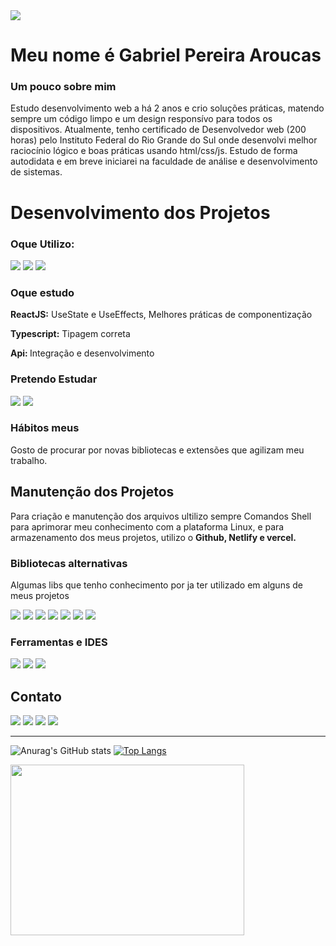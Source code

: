 <div>
  <img src="https://media.tenor.com/kzMUk2-LgL8AAAAi/welcome.gif"/>
</div>

# Meu nome é Gabriel Pereira Aroucas

### Um pouco sobre mim

Estudo desenvolvimento web a há 2 anos  e crio soluções práticas, matendo sempre um código limpo e um design responsívo para todos os dispositivos.
Atualmente, tenho certificado de Desenvolvedor web (200 horas) pelo Instituto Federal do Rio Grande do Sul onde desenvolvi melhor raciocínio lógico e boas práticas usando html/css/js.
Estudo de forma autodidata e em breve iniciarei na faculdade de análise e desenvolvimento de sistemas.

# Desenvolvimento dos Projetos
### Oque Utilizo:
<div>
    <img src="https://img.shields.io/badge/React-20232A?style=for-the-badge&logo=react&logoColor=61DAFB">
    <img src="https://img.shields.io/badge/typescript-007acc?style=for-the-badge&logo=typescript&logoColor=white">
    <img src="https://img.shields.io/badge/Scss-CC6699?style=for-the-badge&logo=sass&logoColor=white">
</div>
<div>
 
 ### Oque estudo
<p><strong>ReactJS:</strong> UseState e UseEffects, Melhores práticas de componentização</p> 
<p><strong>Typescript:</strong> Tipagem correta </p>
<p><strong>Api: </strong>Integração e desenvolvimento</p>
</div>
 
### Pretendo Estudar
<div>
 <img src="https://img.shields.io/badge/postgreSQL-336791?style=for-the-badge&logo=postgresql&logoColor=white">
 <img src="https://img.shields.io/badge/API%20REST-199308?style=for-the-badge&logo">
 
</div>


### Hábitos meus
Gosto de procurar por novas bibliotecas e extensões que agilizam meu trabalho.

 ## Manutenção dos Projetos
Para criação e manutenção dos arquivos ultilizo sempre Comandos Shell para aprimorar meu conhecimento com a plataforma Linux, e para armazenamento dos meus projetos, utilizo o  <strong>Github, Netlify e vercel.</strong>


### Bibliotecas alternativas
Algumas libs que tenho conhecimento por ja ter utilizado em alguns de meus projetos

<div>
    <img src="https://img.shields.io/badge/jQuery-20232A?style=for-the-badge&logo=jQuery&logoColor=61DAFB">
    <img src="https://img.shields.io/badge/jQuery%20UI-faa523?style=for-the-badge&logo=jQuery&logoColor=61DAFB%22">
    <img src="https://img.shields.io/badge/Bootstrap-563D7C?style=for-the-badge&logo=bootstrap&logoColor=white">
    <img src="https://img.shields.io/badge/tailwind-20232A?style=for-the-badge&logo=tailwindcss&logoColor=61DAFB">
    <img src="https://img.shields.io/badge/Less-2a4c80?style=for-the-badge&logo=less&logoColor=white">
    <img src="https://img.shields.io/badge/axios-white?style=for-the-badge&logo=axios&logoColor=purple">
    <img src="https://img.shields.io/badge/Styled%20Components-bf4f74?style=for-the-badge&logo=styledcomponents&logoColor=white">
    
</div>
    
### Ferramentas e IDES
<div>
    <img src="https://img.shields.io/badge/Visual_Studio_Code-0078D4?style=for-the-badge&logo=visual%20studio%20code&logoColor=white">
    <img src="https://img.shields.io/badge/linux-red?style=for-the-badge&logo=linux&logoColor=white">
    <img src="https://img.shields.io/badge/figma-black?style=for-the-badge&logo=figma&logoColor=white">
    
</div>

## Contato

<a href="https://www.linkedin.com/in/gabriel-aroucas-244348265/" rel="noreferrer" target="_blank"><img src="https://img.shields.io/badge/LinkedIn-0077B5?style=for-the-badge&logo=linkedin&logoColor=white"></a>
<a href="https://www.facebook.com/gabrielaroucas" rel="noreferrer"  target="_blank"><img src="https://img.shields.io/badge/facebook-4267B2?style=for-the-badge&logo=facebook&logoColor=white"></a>
<a href="http://api.whatsapp.com/send?phone=5521993084201&text=Gostei do seu portifólio e gostaria de saber mais sobre você" rel="noreferrer"  target="_blank"><img src="https://img.shields.io/badge/WhatsApp-25D366?style=for-the-badge&logo=whatsapp&logoColor=white"></a>
<a href="https://port2-kappa.vercel.app" rel="noreferrer"  target="_blank"><img src="https://gist.githubusercontent.com/ErykTavares/528eac5ed103738a97a46459235e2ba8/raw/1c60194da1fe1afd8028941d2d9a441bf816ef3c/portifolio.svg"></a>

---

![Anurag's GitHub stats](https://github-readme-stats.vercel.app/api?username=gabriel-aroucas&show_icons=true&theme=dracula)
[![Top Langs](https://github-readme-stats.vercel.app/api/top-langs/?username=gabriel-aroucas)](https://github.com/anuraghazra/github-readme-stats)

<div>
  <img src="https://media.tenor.com/NDTNsJVfGHQAAAAC/big-teeth-flying-kiss-ramzan-shahrukh.gif" width="374px" height="273px" >
</div>
